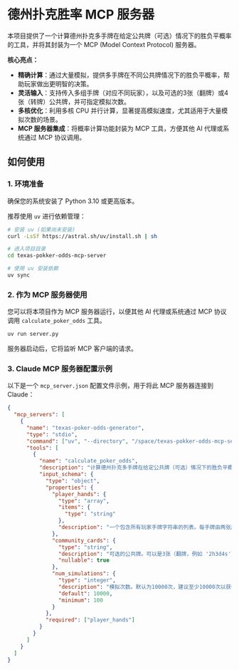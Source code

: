 # 德州扑克胜率 MCP 服务器

本项目提供了一个计算德州扑克多手牌在给定公共牌（可选）情况下的胜负平概率的工具，并将其封装为一个 MCP (Model Context Protocol) 服务器。

**核心亮点：**

*   **精确计算**：通过大量模拟，提供多手牌在不同公共牌情况下的胜负平概率，帮助玩家做出更明智的决策。
*   **灵活输入**：支持传入多组手牌（对应不同玩家），以及可选的3张（翻牌）或4张（转牌）公共牌，并可指定模拟次数。
*   **多核优化**：利用多核 CPU 并行计算，显著提高模拟速度，尤其适用于大量模拟次数的场景。
*   **MCP 服务器集成**：将概率计算功能封装为 MCP 工具，方便其他 AI 代理或系统通过 MCP 协议调用。

## 如何使用

### 1. 环境准备

确保您的系统安装了 Python 3.10 或更高版本。

推荐使用 `uv` 进行依赖管理：

```bash
# 安装 uv (如果尚未安装)
curl -LsSf https://astral.sh/uv/install.sh | sh

# 进入项目目录
cd texas-pokker-odds-mcp-server

# 使用 uv 安装依赖
uv sync
```

### 2. 作为 MCP 服务器使用

您可以将本项目作为 MCP 服务器运行，以便其他 AI 代理或系统通过 MCP 协议调用 `calculate_poker_odds` 工具。

```bash
uv run server.py
```

服务器启动后，它将监听 MCP 客户端的请求。

### 3. Claude MCP 服务器配置示例

以下是一个 `mcp_server.json` 配置文件示例，用于将此 MCP 服务器连接到 Claude：

```json
{
  "mcp_servers": [
    {
      "name": "texas-poker-odds-generator",
      "type": "stdio",
      "command": ["uv", "--directory", "/space/texas-pokker-odds-mcp-server/", "run", "server.py"],
      "tools": [
        {
          "name": "calculate_poker_odds",
          "description": "计算德州扑克多手牌在给定公共牌（可选）情况下的胜负平概率。模拟次数越多，结果越精确。",
          "input_schema": {
            "type": "object",
            "properties": {
              "player_hands": {
                "type": "array",
                "items": {
                  "type": "string"
                },
                "description": "一个包含所有玩家手牌字符串的列表。每手牌由两张牌组成，例如 ['AsKd', '7c8h']。牌面: 2-9, T(10), J, Q, K, A。花色: h(红心), d(方块), s(黑桃), c(梅花)。支持2到9个玩家。"
              },
              "community_cards": {
                "type": "string",
                "description": "可选的公共牌。可以是3张（翻牌，例如 '2h3d4s'）或4张（转牌，例如 '2h3d4s5c'）。",
                "nullable": true
              },
              "num_simulations": {
                "type": "integer",
                "description": "模拟次数。默认为10000次，建议至少10000次以获得较准确结果。",
                "default": 10000,
                "minimum": 100
              }
            },
            "required": ["player_hands"]
          }
        }
      ]
    }
  ]
}